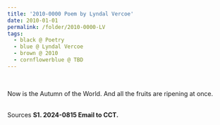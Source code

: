 ```yaml
---
title: '2010-0000 Poem by Lyndal Vercoe'
date: 2010-01-01
permalink: /folder/2010-0000-LV
tags:
  - black @ Poetry
  - blue @ Lyndal Vercoe
  - brown @ 2010
  - cornflowerblue @ TBD
---
```


<br>

<p>
Now is the Autumn of the World.
And all the fruits are ripening at once.<br>
</p>

<br>

<wave-list>
<list-title color="DarkSeaGreen" width="40">Sources</list-title>
  <list-item color="BlanchedAlmond"  width="285"><b> S1. 2024-0815 Email to CCT.</b></list-item>
</wave-list>